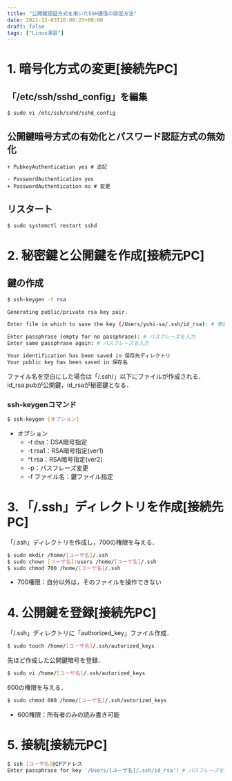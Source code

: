 ```yaml
---
title: "公開鍵認証方式を用いたSSH通信の設定方法"
date: 2021-12-03T10:00:23+09:00
draft: false
tags: ["Linux演習"] 
---
```

<!--more-->
# 1. 暗号化方式の変更[接続先PC]
## 「/etc/ssh/sshd_config」を編集
```bash
$ sudo vi /etc/ssh/sshd/sshd_config
```
## 公開鍵暗号方式の有効化とパスワード認証方式の無効化
```/etc/ssh/sshd/sshd_config
+ PubkeyAuthentication yes # 追記

- PasswordAuthentication yes
+ PasswordAuthentication no # 変更
```
## リスタート
```bash
$ sudo systemctl restart sshd
```
# 2. 秘密鍵と公開鍵を作成[接続**元**PC]
## 鍵の作成
```bash
$ ssh-keygen -t rsa

Generating public/private rsa key pair.

Enter file in which to save the key (/Users/yuhi-sa/.ssh/id_rsa): # 無記入でEnter

Enter passphrase (empty for no passphrase): # パスフレーズを入力 
Enter same passphrase again: # パスフレーズを入力 

Your identification has been saved in 保存先ディレクトリ
Your public key has been saved in 保存名
```
ファイル名を空白にした場合は「/.ssh/」以下にファイルが作成される．
id_rsa.pubが公開鍵，id_rsaが秘密鍵となる．
### ssh-keygenコマンド
```bash
$ ssh-keygen [オプション]
```
- オプション
    - -t dsa：DSA暗号指定
    - -t rsa1：RSA暗号指定(ver1)
    - ^t rsa：RSA暗号指定(ver2)
    - -p：パスフレーズ変更
    - -f ファイル名：鍵ファイル指定

# 3. 「/.ssh」ディレクトリを作成[接続先PC]
「/.ssh」ディレクトリを作成し，700の権限を与える．
```bash
$ sudo mkdir /home/[ユーザ名]/.ssh
$ sudo chown [ユーザ名]:users /home/[ユーザ名]/.ssh
$ sudo chmod 700 /home/[ユーザ名]/.ssh
```
- 700権限：自分以外は，そのファイルを操作できない
# 4. 公開鍵を登録[接続先PC]
「/.ssh」ディレクトリに「authorized_key」ファイル作成．
```bash
$ sudo touch /home/[ユーザ名]/.ssh/autorized_keys
```
先ほど作成した公開鍵暗号を登録．
```bash
$ sudo vi /home/[ユーザ名]/.ssh/autorized_keys
```
600の権限を与える．
```bash
$ sudo chmod 600 /home/[ユーザ名]/.ssh/autorized_keys
```
- 600権限：所有者のみの読み書き可能

# 5. 接続[接続**元**PC]
```bash
$ ssh [ユーザ名]@IPアドレス
Enter passphrase for key '/Users/[ユーザ名]/.ssh/id_rsa': # パスフレーズを入力 
```